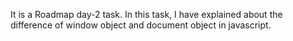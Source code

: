 It is a Roadmap day-2 task.
In this task, I have explained about the difference of window object and document object in javascript. 
